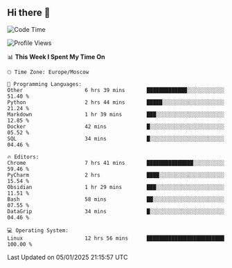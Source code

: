 ## Hi there 👋
<!--START_SECTION:waka-->
![Code Time](http://img.shields.io/badge/Code%20Time-4%2C628%20hrs%2013%20mins-blue)

![Profile Views](http://img.shields.io/badge/Profile%20Views-17-blue)

📊 **This Week I Spent My Time On** 

```text
🕑︎ Time Zone: Europe/Moscow

💬 Programming Languages: 
Other                    6 hrs 39 mins       █████████████░░░░░░░░░░░░   51.40 % 
Python                   2 hrs 44 mins       █████░░░░░░░░░░░░░░░░░░░░   21.24 % 
Markdown                 1 hr 39 mins        ███░░░░░░░░░░░░░░░░░░░░░░   12.85 % 
Docker                   42 mins             █░░░░░░░░░░░░░░░░░░░░░░░░   05.52 % 
SQL                      34 mins             █░░░░░░░░░░░░░░░░░░░░░░░░   04.46 % 

🔥 Editors: 
Chrome                   7 hrs 41 mins       ███████████████░░░░░░░░░░   59.46 % 
PyCharm                  2 hrs               ████░░░░░░░░░░░░░░░░░░░░░   15.54 % 
Obsidian                 1 hr 29 mins        ███░░░░░░░░░░░░░░░░░░░░░░   11.51 % 
Bash                     58 mins             ██░░░░░░░░░░░░░░░░░░░░░░░   07.55 % 
DataGrip                 34 mins             █░░░░░░░░░░░░░░░░░░░░░░░░   04.46 % 

💻 Operating System: 
Linux                    12 hrs 56 mins      █████████████████████████   100.00 % 
```


 Last Updated on 05/01/2025 21:15:57 UTC
<!--END_SECTION:waka-->
<!--
**w3ll1ngt/w3ll1ngt** is a ✨ _special_ ✨ repository because its `README.md` (this file) appears on your GitHub profile.

Here are some ideas to get you started:

- 🔭 I’m currently working on ...
- 🌱 I’m currently learning ...
- 👯 I’m looking to collaborate on ...
- 🤔 I’m looking for help with ...
- 💬 Ask me about ...
- 📫 How to reach me: ...
- 😄 Pronouns: ...
- ⚡ Fun fact: ...
-->
